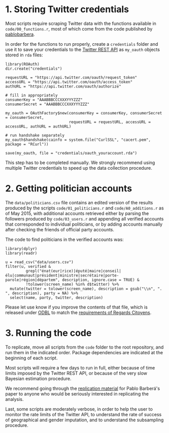 # 1. Storing Twitter credentials

Most scripts require scraping Twitter data with the functions available in `code/00_functions.r`, most of which come from the code published by  [pablobarbera](https://github.com/pablobarbera).

In order for the functions to run properly, create a `credentials` folder and use it to save your credentials to the [Twitter REST API](https://dev.twitter.com/) as `my_oauth` objects stored in `rda` files:

```{r}
library(ROAuth)
dir.create("credentials")

requestURL = "https://api.twitter.com/oauth/request_token"
accessURL = "https://api.twitter.com/oauth/access_token"
authURL = "https://api.twitter.com/oauth/authorize"

# fill in appropriately
consumerKey = "AAABBBCCCXXXYYYZZZ"
consumerSecret = "AAABBBCCCXXXYYYZZZ"

my_oauth = OAuthFactory$new(consumerKey = consumerKey, consumerSecret = consumerSecret,
                            requestURL = requestURL, accessURL = accessURL, authURL = authURL)

# run handshake separately
my_oauth$handshake(cainfo = system.file("CurlSSL", "cacert.pem", package = "RCurl"))

save(my_oauth, file = "credentials/oauth_youraccount.rda")
```

This step has to be completed manually. We strongly recommend using multiple Twitter credentials to speed up the data collection procedure.

# 2. Getting politician accounts

The `data/politicians.csv` file contains an edited version of the results produced by the scripts `code/01_politicians.r` and `code/A0_additions.r` as of May 2015, with additional accounts retrieved either by parsing the followers produced by `code/03_users.r` and appending all verified accounts that corresponded to individual politicians, or by adding accounts manually after checking the friends of official party accounts.

The code to find politicians in the verified accounts was:

```{r}
library(dplyr)
library(readr)

u = read_csv("data/users.csv")
filter(u, verified &
         grepl("énat(eur|rice)|éputé|maire|conseil|élu|communaut|président|ministre|secrétaire|porte-parole|région|départem", description, ignore.case = TRUE) &
         !tolower(screen_name) %in% d$twitter) %>%
  mutate(twitter = tolower(screen_name), description = gsub("\\n", ". ", description), party = NA) %>%
  select(name, party, twitter, description)
```

Please let use know if you improve the contents of that file, which is released under [ODBL](http://www.vvlibri.org/node/61) to match the [requirements of Regards Citoyens](https://github.com/regardscitoyens/twitter-parlementaires/blob/master/README.md).


# 3. Running the code

To replicate, move all scripts from the `code` folder to the root repository, and run them in the indicated order. Package dependencies are indicated at the beginning of each script.

Most scripts will require a few days to run in full, either because of time limits imposed by the Twitter REST API, or because of the very slow Bayesian estimation procedure.

We recommend going through the [replication material](http://dx.doi.org/10.7910/DVN/26589) for Pablo Barberá's paper to anyone who would be seriously interested in replicating the analysis.

Last, some scripts are moderately verbose, in order to help the user to monitor the rate limits of the Twitter API, to understand the rate of success of geographical and gender imputation, and to understand the subsampling procedure.

